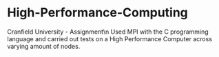 # High-Performance-Computing
Cranfield University - Assignment\n
Used MPI with the C programming language and carried out tests on a High Performance Computer across varying amount of nodes.
